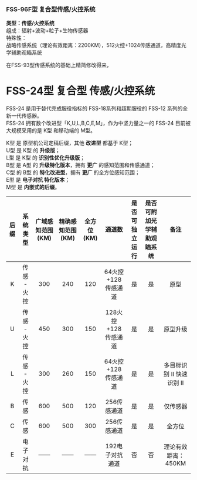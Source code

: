 ### FSS-96F型 复合型传感/火控系统

**类型：传感/火控系统**  
组成：辐射+波动+粒子+生物传感器  
特殊性：  
战略传感系统（理论有效距离：2200KM），512火控+1024传感通道，高精度光学辅助观瞄系统

在FSS-93型传感系统的基础上精简修改得来，



# FSS-24型 复合型 传感/火控系统

FSS-24 是用于替代完成服役指标的 FSS-18系列和超期服役的 FSS-12 系列的全新一代传感器。  
FSS-24 拥有数个改进型「K,U,L,B,C,E,M」，作为中坚力量之一的 FSS-24 目前被大规模采用的是 K型 和移动端的 M型。

K型 是 原型机公司定稿后缀，其他 **改进型** 都基于 K型；  
U型 是 K型 的 **升级版**；  
L型 是 K型 的 **识别性优化升级版**；  
B型 是 A型 的 **升级特化版本**，拥有 **更广** 的感知范围和传感通道；  
C型 的 B型 的 **特化改进型**，拥有 **更广** 的全方位感知范围；  
E型 是 **电子对抗 特化版本**；  
M型 是 **内嵌式的后缀**。

| 后缀 |  系统类型   | 广域感知范围(KM) | 精确感知范围(KM) | 全方位(KM) |       通道数        | 是否可独立运行 | 是否可附加光学辅助观瞄系统 |           备注            |
| :--: | :---------: | :--------------: | :--------------: | :--------: | :-----------------: | :------------: | :------------------------: | :-----------------------: |
|  K   | 传感 - 火控 |       300        |       240        |    120     | 64火控+128传感通道  |       是       |             是             |           原型            |
|  U   | 传感 - 火控 |       450        |       300        |    150     | 128火控+128传感通道 |       是       |             是             |         原型升级          |
|  L   | 传感 - 火控 |       300        |       260        |    150     | 64火控+128传感通道  |       是       |             是             | 多目标识别 II 快速识别 II |
|  B   |    传感     |       600        |       500        |    120     |     256传感通道     |       是       |             是             |         仅传感器          |
|  C   |    传感     |       600        |       500        |    300     |     256传感通道     |       是       |             是             |          全方位           |
|  E   |  电子对抗   |        ——        |        ——        |     ——     |   192电子对抗通道   |       否       |             否             |    理论有效距离：450KM    |
